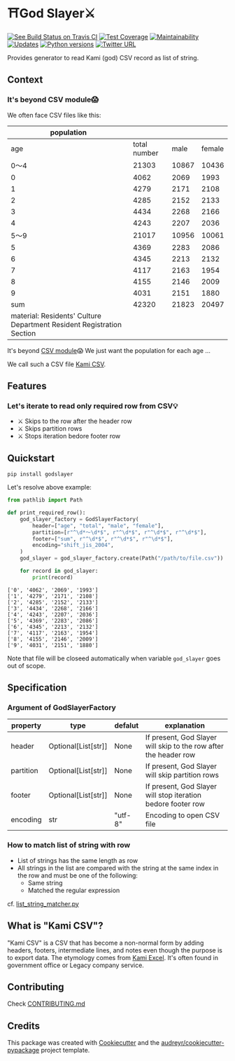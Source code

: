 # ⛩️God Slayer⚔️

[![See Build Status on Travis CI](https://travis-ci.org/yukihiko-shinoda/god-slayer.svg?branch=master)](https://travis-ci.org/yukihiko-shinoda/god-slayer)
[![Test Coverage](https://api.codeclimate.com/v1/badges/2d37a5447afd27d46af1/test_coverage)](https://codeclimate.com/github/yukihiko-shinoda/god-slayer/test_coverage)
[![Maintainability](https://api.codeclimate.com/v1/badges/2d37a5447afd27d46af1/maintainability)](https://codeclimate.com/github/yukihiko-shinoda/god-slayer/maintainability)
[![Updates](https://pyup.io/repos/github/yukihiko-shinoda/god-slayer/shield.svg)](https://pyup.io/repos/github/yukihiko-shinoda/god-slayer/)
[![Python versions](https://img.shields.io/pypi/pyversions/god-slayer.svg)](https://pypi.org/project/god-slayer)
[![Twitter URL](https://img.shields.io/twitter/url?style=social&url=https%3A%2F%2Fgithub.com%2Fyukihiko-shinoda%2Fgod-slayer)](http://twitter.com/share?text=God%20Slayer&url=https://pypi.org/project/godslayer/&hashtags=python)

Provides generator to read Kami (god) CSV record as list of string.

## Context

### It's beyond CSV module😱

We often face CSV files like this:

population|&nbsp;|&nbsp;|&nbsp;
-|-|-|-
age|total number|male|female
0～4|21303|10867|10436
0|4062|2069|1993
1|4279|2171|2108
2|4285|2152|2133
3|4434|2268|2166
4|4243|2207|2036
5～9|21017|10956|10061
5|4369|2283|2086
6|4345|2213|2132
7|4117|2163|1954
8|4155|2146|2009
9|4031|2151|1880
sum|42320|21823|20497
material: Residents' Culture Department Resident Registration Section|&nbsp;|&nbsp;|&nbsp;

It's beyond [CSV module]😱
We just want the population for each age ...

We call such a CSV file [Kami CSV](#what-is-kami-csv).

## Features

### Let's iterate to read only required row from CSV💡

- ⚔️ Skips to the row after the header row
- ⚔️ Skips partition rows
- ⚔️ Stops iteration bedore footer row

## Quickstart

```console
pip install godslayer
```

Let's resolve above example:

```python
from pathlib import Path

def print_required_row():
    god_slayer_factory = GodSlayerFactory(
        header=["age", "total", "male", "female"],
        partition=[r"^\d*〜\d*$", r"^\d*$", r"^\d*$", r"^\d*$"],
        footer=["sum", r"^\d*$", r"^\d*$", r"^\d*$"],
        encoding="shift_jis_2004",
    )
    god_slayer = god_slayer_factory.create(Path("/path/to/file.csv"))

    for record in god_slayer:
        print(record)
```

```console
['0', '4062', '2069', '1993']
['1', '4279', '2171', '2108']
['2', '4285', '2152', '2133']
['3', '4434', '2268', '2166']
['4', '4243', '2207', '2036']
['5', '4369', '2283', '2086']
['6', '4345', '2213', '2132']
['7', '4117', '2163', '1954']
['8', '4155', '2146', '2009']
['9', '4031', '2151', '1880']
```

Note that file will be closeed automatically when variable `god_slayer` goes out of scope.

## Specification

### Argument of GodSlayerFactory

property|type|defalut|explanation
-|-|-|-
header|Optional\[List\[str\]\]|None|If present, God Slayer will skip to the row after the header row
partition|Optional\[List\[str\]\]|None|If present, God Slayer will skip partition rows
footer|Optional\[List\[str\]\]|None|If present, God Slayer will stop iteration bedore footer row
encoding|str|"utf-8"|Encoding to open CSV file

### How to match list of string with row

- List of strings has the same length as row
- All strings in the list are compared with the string at the same index in the row and must be one of the following:
  - Same string
  - Matched the regular expression

cf. [list_string_matcher.py]

<!-- markdownlint-disable no-trailing-punctuation -->
## What is "Kami CSV"?
<!-- markdownlint-enaable no-trailing-punctuation -->

"Kami CSV" is a CSV that has become a non-normal form
by adding headers, footers, intermediate lines, and notes
even though the purpose is to export data.
The etymology comes from [Kami Excel].
It's often found in government office or Legacy company service.

## Contributing

Check [CONTRIBUTING.md](docs/CONTRIBUTING.md)

## Credits

This package was created with [Cookiecutter] and the [audreyr/cookiecutter-pypackage] project template.

[list_string_matcher.py]: https://github.com/yukihiko-shinoda/god-slayer/blob/master/godslayer/list_string_matcher.py
[CSV module]: https://docs.python.org/3/library/csv.html
[Kami Excel]: https://www.atmarkit.co.jp/ait/articles/1612/26/news032.html
[Cookiecutter]: https://github.com/audreyr/cookiecutter
[audreyr/cookiecutter-pypackage]: https://github.com/audreyr/cookiecutter-pypackage
